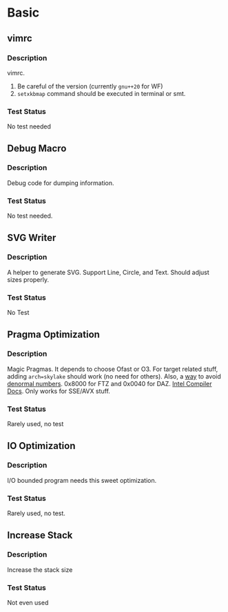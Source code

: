 # Basic

## vimrc

### Description
vimrc.

1. Be careful of the version (currently `gnu++20` for WF)
2. `setxkbmap` command should be executed in terminal or smt.

### Test Status
No test needed

## Debug Macro

### Description
Debug code for dumping information.
### Test Status
No test needed.

## SVG Writer
### Description
A helper to generate SVG. Support Line, Circle, and Text.
Should adjust sizes properly.
### Test Status
No Test

## Pragma Optimization
### Description
Magic Pragmas. It depends to choose Ofast or O3. For target related stuff, adding `arch=skylake` should work (no need for others). 
Also, a [way](https://codeforces.com/blog/entry/104586) to avoid [denormal numbers](https://en.wikipedia.org/wiki/Subnormal_number).
0x8000 for FTZ and 0x0040 for DAZ. [Intel Compiler Docs](https://www.intel.com/content/www/us/en/docs/cpp-compiler/developer-guide-reference/2021-10/set-the-ftz-and-daz-flags.html).
Only works for SSE/AVX stuff.
### Test Status
Rarely used, no test

## IO Optimization
### Description
I/O bounded program needs this sweet optimization.
### Test Status
Rarely used, no test.

## Increase Stack
### Description
Increase the stack size
### Test Status
Not even used
